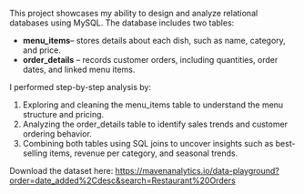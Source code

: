 This project showcases my ability to design and analyze relational databases using MySQL. The database includes two tables:

- **menu_items**– stores details about each dish, such as name, category, and price.
- **order_details** – records customer orders, including quantities, order dates, and linked menu items.

I performed step-by-step analysis by:

1. Exploring and cleaning the menu_items table to understand the menu structure and pricing.
2. Analyzing the order_details table to identify sales trends and customer ordering behavior.
3. Combining both tables using SQL joins to uncover insights such as best-selling items, revenue per category, and seasonal trends.



Download the dataset here:
https://mavenanalytics.io/data-playground?order=date_added%2Cdesc&search=Restaurant%20Orders 
